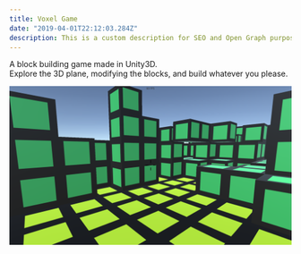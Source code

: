 ```yaml
---
title: Voxel Game
date: "2019-04-01T22:12:03.284Z"
description: This is a custom description for SEO and Open Graph purposes, rather than the default generated excerpt. Simply add a description field to the frontmatter.
---
```


A block building game made in Unity3D.  
Explore the 3D plane, modifying the blocks, and build whatever you please.

![Voxel Game](./VoxelGame.png)
